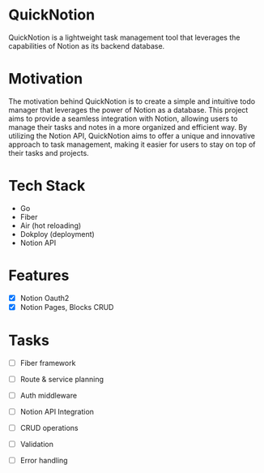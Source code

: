 # QuickNotion

QuickNotion is a lightweight task management tool that leverages the capabilities of Notion as its backend database.

# Motivation

The motivation behind QuickNotion is to create a simple and intuitive todo manager that leverages the power of Notion as a database. This project aims to provide a seamless integration with Notion, allowing users to manage their tasks and notes in a more organized and efficient way. By utilizing the Notion API, QuickNotion aims to offer a unique and innovative approach to task management, making it easier for users to stay on top of their tasks and projects.


# Tech Stack

- Go
- Fiber
- Air (hot reloading)
- Dokploy (deployment)
- Notion API

# Features

- [x] Notion Oauth2
- [x] Notion Pages, Blocks CRUD

# Tasks

- [ ] Fiber framework
- [ ] Route & service planning
- [ ] Auth middleware
- [ ] Notion API Integration
- [ ] CRUD operations
- [ ] Validation
- [ ] Error handling

